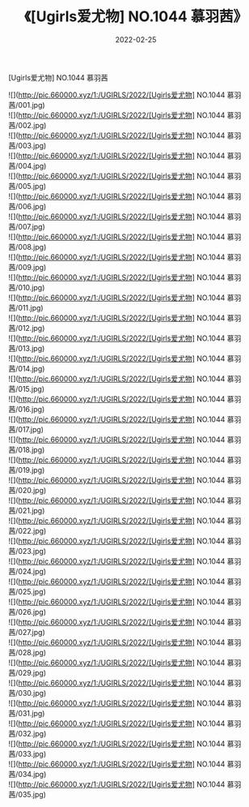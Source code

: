 ﻿---
layout: post
title:  《[Ugirls爱尤物] NO.1044 慕羽茜》
date:   2022-02-25
img: http://pic.660000.xyz/1:/UGIRLS/2022/[Ugirls爱尤物] NO.1044 慕羽茜/000.jpg
categories: [美女, 清纯, 唯美]
---

[Ugirls爱尤物] NO.1044 慕羽茜

 ![](http://pic.660000.xyz/1:/UGIRLS/2022/[Ugirls爱尤物] NO.1044 慕羽茜/001.jpg) <br>![](http://pic.660000.xyz/1:/UGIRLS/2022/[Ugirls爱尤物] NO.1044 慕羽茜/002.jpg) <br>![](http://pic.660000.xyz/1:/UGIRLS/2022/[Ugirls爱尤物] NO.1044 慕羽茜/003.jpg) <br>![](http://pic.660000.xyz/1:/UGIRLS/2022/[Ugirls爱尤物] NO.1044 慕羽茜/004.jpg) <br>![](http://pic.660000.xyz/1:/UGIRLS/2022/[Ugirls爱尤物] NO.1044 慕羽茜/005.jpg) <br>![](http://pic.660000.xyz/1:/UGIRLS/2022/[Ugirls爱尤物] NO.1044 慕羽茜/006.jpg) <br>![](http://pic.660000.xyz/1:/UGIRLS/2022/[Ugirls爱尤物] NO.1044 慕羽茜/007.jpg) <br>![](http://pic.660000.xyz/1:/UGIRLS/2022/[Ugirls爱尤物] NO.1044 慕羽茜/008.jpg) <br>![](http://pic.660000.xyz/1:/UGIRLS/2022/[Ugirls爱尤物] NO.1044 慕羽茜/009.jpg) <br>![](http://pic.660000.xyz/1:/UGIRLS/2022/[Ugirls爱尤物] NO.1044 慕羽茜/010.jpg) <br>![](http://pic.660000.xyz/1:/UGIRLS/2022/[Ugirls爱尤物] NO.1044 慕羽茜/011.jpg) <br>![](http://pic.660000.xyz/1:/UGIRLS/2022/[Ugirls爱尤物] NO.1044 慕羽茜/012.jpg) <br>![](http://pic.660000.xyz/1:/UGIRLS/2022/[Ugirls爱尤物] NO.1044 慕羽茜/013.jpg) <br>![](http://pic.660000.xyz/1:/UGIRLS/2022/[Ugirls爱尤物] NO.1044 慕羽茜/014.jpg) <br>![](http://pic.660000.xyz/1:/UGIRLS/2022/[Ugirls爱尤物] NO.1044 慕羽茜/015.jpg) <br>![](http://pic.660000.xyz/1:/UGIRLS/2022/[Ugirls爱尤物] NO.1044 慕羽茜/016.jpg) <br>![](http://pic.660000.xyz/1:/UGIRLS/2022/[Ugirls爱尤物] NO.1044 慕羽茜/017.jpg) <br>![](http://pic.660000.xyz/1:/UGIRLS/2022/[Ugirls爱尤物] NO.1044 慕羽茜/018.jpg) <br>![](http://pic.660000.xyz/1:/UGIRLS/2022/[Ugirls爱尤物] NO.1044 慕羽茜/019.jpg) <br>![](http://pic.660000.xyz/1:/UGIRLS/2022/[Ugirls爱尤物] NO.1044 慕羽茜/020.jpg) <br>![](http://pic.660000.xyz/1:/UGIRLS/2022/[Ugirls爱尤物] NO.1044 慕羽茜/021.jpg) <br>![](http://pic.660000.xyz/1:/UGIRLS/2022/[Ugirls爱尤物] NO.1044 慕羽茜/022.jpg) <br>![](http://pic.660000.xyz/1:/UGIRLS/2022/[Ugirls爱尤物] NO.1044 慕羽茜/023.jpg) <br>![](http://pic.660000.xyz/1:/UGIRLS/2022/[Ugirls爱尤物] NO.1044 慕羽茜/024.jpg) <br>![](http://pic.660000.xyz/1:/UGIRLS/2022/[Ugirls爱尤物] NO.1044 慕羽茜/025.jpg) <br>![](http://pic.660000.xyz/1:/UGIRLS/2022/[Ugirls爱尤物] NO.1044 慕羽茜/026.jpg) <br>![](http://pic.660000.xyz/1:/UGIRLS/2022/[Ugirls爱尤物] NO.1044 慕羽茜/027.jpg) <br>![](http://pic.660000.xyz/1:/UGIRLS/2022/[Ugirls爱尤物] NO.1044 慕羽茜/028.jpg) <br>![](http://pic.660000.xyz/1:/UGIRLS/2022/[Ugirls爱尤物] NO.1044 慕羽茜/029.jpg) <br>![](http://pic.660000.xyz/1:/UGIRLS/2022/[Ugirls爱尤物] NO.1044 慕羽茜/030.jpg) <br>![](http://pic.660000.xyz/1:/UGIRLS/2022/[Ugirls爱尤物] NO.1044 慕羽茜/031.jpg) <br>![](http://pic.660000.xyz/1:/UGIRLS/2022/[Ugirls爱尤物] NO.1044 慕羽茜/032.jpg) <br>![](http://pic.660000.xyz/1:/UGIRLS/2022/[Ugirls爱尤物] NO.1044 慕羽茜/033.jpg) <br>![](http://pic.660000.xyz/1:/UGIRLS/2022/[Ugirls爱尤物] NO.1044 慕羽茜/034.jpg) <br>![](http://pic.660000.xyz/1:/UGIRLS/2022/[Ugirls爱尤物] NO.1044 慕羽茜/035.jpg) <br>